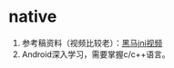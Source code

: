 # native

1. 参考稿资料（视频比较老）：[黑马jni视频](https://www.bilibili.com/video/BV1BK4y1j7AW/?p=24&spm_id_from=333.1007.top_right_bar_window_history.content.click&vd_source=3509947f569e04aa5c144447e22d0ceb)  
2. Android深入学习，需要掌握c/c++语言。
